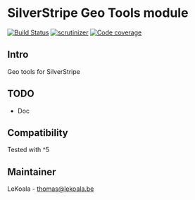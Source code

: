 # SilverStripe Geo Tools module

[![Build Status](https://travis-ci.com/lekoala/silverstripe-geotools.svg?branch=master)](https://travis-ci.com/lekoala/silverstripe-geotools/)
[![scrutinizer](https://scrutinizer-ci.com/g/lekoala/silverstripe-geotools/badges/quality-score.png?b=master)](https://scrutinizer-ci.com/g/lekoala/silverstripe-geotools/)
[![Code coverage](https://codecov.io/gh/lekoala/silverstripe-geotools/branch/master/graph/badge.svg)](https://codecov.io/gh/lekoala/silverstripe-geotools)

## Intro

Geo tools for SilverStripe

## TODO

-   Doc

## Compatibility

Tested with ^5

## Maintainer

LeKoala - thomas@lekoala.be
